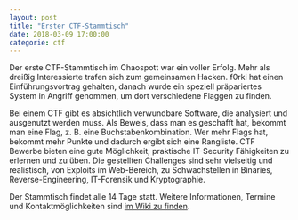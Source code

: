 ```yaml
---
layout: post
title: "Erster CTF-Stammtisch"
date: 2018-03-09 17:00:00
categorie: ctf
---
```


Der erste CTF-Stammtisch im Chaospott war ein voller Erfolg. Mehr als dreißig Interessierte trafen sich zum gemeinsamen Hacken.
f0rki hat einen Einführungsvortrag gehalten, danach wurde ein speziell präpariertes System in Angriff genommen, um dort verschiedene Flaggen zu finden.

Bei einem CTF gibt es absichtlich verwundbare Software, die analysiert und ausgenutzt werden muss. Als Beweis, dass man es geschafft hat, bekommt man eine Flag, z. B. eine Buchstabenkombination. Wer mehr Flags hat, bekommt mehr Punkte und dadurch ergibt sich eine Rangliste. CTF Bewerbe bieten eine gute Möglichkeit, praktische IT-Security Fähigkeiten zu erlernen und zu üben. Die gestellten Challenges sind sehr vielseitig und realistisch, von Exploits im Web-Bereich, zu Schwachstellen in Binaries, Reverse-Engineering, IT-Forensik und Kryptographie.

Der Stammtisch findet alle 14 Tage statt. Weitere Informationen, Termine und Kontaktmöglichkeiten sind [im Wiki zu finden](https://wiki.chaospott.de/CTF-Stammtisch).
